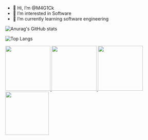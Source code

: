 - 👋 Hi, I’m @M4G1Ck
- 👀 I’m interested in Software
- 🌱 I’m currently learning software engineering

![Anurag's GitHub stats](https://github-readme-stats.vercel.app/api?username=M4G1Ck&theme=jolly&show_icons=true)

![Top Langs](https://github-readme-stats.vercel.app/api/top-langs/?username=M4G1Ck&layout=compact)
<br>

<a href="https://github.com/M4G1Ck/serratec">
  <img height="140px" src="https://github-readme-stats.vercel.app/api/pin/?username=M4G1Ck&repo=serratec&theme=jolly" />
</a>  

<a href="https://github.com/M4G1Ck/zeromonMarketPlace">
  <img height="140px" src="https://github-readme-stats.vercel.app/api/pin/?username=M4G1Ck&repo=zeromonMarketPlace&theme=jolly" />
</a>

<a href="https://github.com/M4G1Ck/serraTec2021">
  <img height="140px" src="https://github-readme-stats.vercel.app/api/pin/?username=M4G1Ck&repo=serraTec2021&theme=jolly" />
</a>  

<a href="https://github.com/M4G1Ck/ApiRestful-Java">
  <img height="135px" src="https://github-readme-stats.vercel.app/api/pin/?username=M4G1Ck&repo=ApiRestful-Java&theme=jolly" />
</a>  
